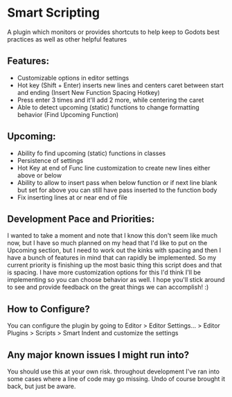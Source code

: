# Smart Scripting
A plugin which monitors or provides shortcuts to help keep to Godots best practices as well as other helpful features

## Features:
- Customizable options in editor settings
- Hot key (Shift + Enter) inserts new lines and centers caret between start and ending (Insert New Function Spacing Hotkey)
- Press enter 3 times and it'll add 2 more, while centering the caret
- Able to detect upcoming (static) functions to change formatting behavior (Find Upcoming Function)

## Upcoming:
- Ability fo find upcoming (static) functions in classes
- Persistence of settings
- Hot Key at end of Func line customization to create new lines either above or below
- Ability to allow to insert pass when below function or if next line blank but set for above you can still have pass inserted to the function body
- Fix inserting lines at or near end of file

## Development Pace and Priorities:

I wanted to take a moment and note that I know this don't seem like much now, but I have so much planned on my head that I'd like to put on the Upcoming section, but I need to work out the kinks with spacing and then I have a bunch of features in mind that can rapidly be implemented. So my current priority is finishing up the most basic thing this script does and that is spacing. I have more customization options for this I'd think I'll be implementing so you can choose behavior as well. I hope you'll stick around to see and provide feedback on the great things we can accomplish! :)

## How to Configure?

You can configure the plugin by going to Editor > Editor Settings... > Editor Plugins > Scripts > Smart Indent and customize the settings

## Any major known issues I might run into?

You should use this at your own risk. throughout development I've ran into some cases where a line of code may go missing. Undo of course brought it back, but just be aware.
